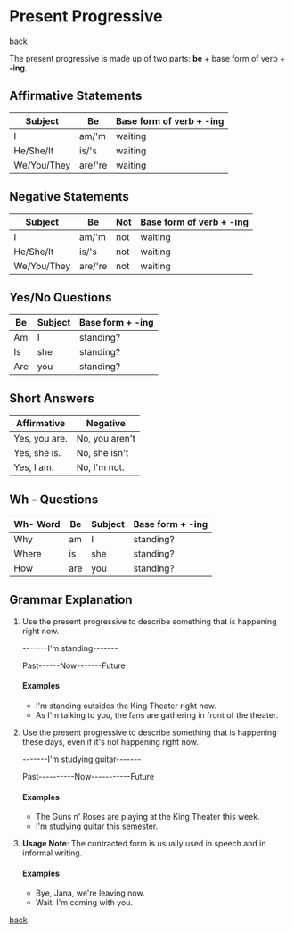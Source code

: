 # Present Progressive

[back](../README.md)

The present progressive is made up of two parts: **be** + base form of verb + **-ing**.

## Affirmative Statements

| Subject     | Be      | Base form of verb + -ing |
| ----------- | ------- | ------------------------ |
| I           | am/'m   | waiting                  |
| He/She/It   | is/'s   | waiting                  |
| We/You/They | are/'re | waiting                  |

## Negative Statements

| Subject     | Be      | Not | Base form of verb + -ing |
| ----------- | ------- | --- | ------------------------ |
| I           | am/'m   | not | waiting                  |
| He/She/It   | is/'s   | not | waiting                  |
| We/You/They | are/'re | not | waiting                  |

## Yes/No Questions

| Be  | Subject | Base form + -ing |
| --- | ------- | ---------------- |
| Am  | I       | standing?        |
| Is  | she     | standing?        |
| Are | you     | standing?        |

## Short Answers

| Affirmative   | Negative       |
| ------------- | -------------- |
| Yes, you are. | No, you aren't |
| Yes, she is.  | No, she isn't  |
| Yes, I am.    | No, I'm not.   |

## Wh - Questions

| Wh- Word | Be  | Subject | Base form + -ing |
| -------- | --- | ------- | ---------------- |
| Why      | am  | I       | standing?        |
| Where    | is  | she     | standing?        |
| How      | are | you     | standing?        |

## Grammar Explanation

1. Use the present progressive to describe something that is happening right now.

   -------I'm standing-------

   Past------Now-------Future

   #### Examples

   - I'm standing outsides the King Theater right now.
   - As I'm talking to you, the fans are gathering in front of the theater.

2. Use the present progressive to describe something that is happening these days, even if it's not happening right now.

   -------I'm studying guitar-------

   Past----------Now-----------Future

   #### Examples

   - The Guns n' Roses are playing at the King Theater this week.
   - I'm studying guitar this semester.

3. **Usage Note**: The contracted form is usually used in speech and in informal writing.

   #### Examples

   - Bye, Jana, we're leaving now.
   - Wait! I'm coming with you.

[back](../README.md)
